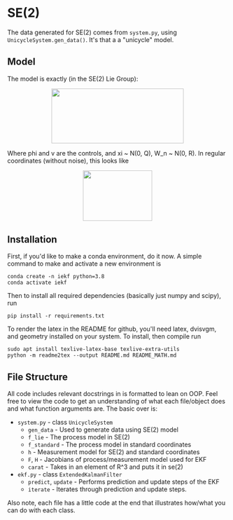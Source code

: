 # SE(2)

The data generated for SE(2) comes from `system.py`, using `UnicycleSystem.gen_data()`. It's that a a "unicycle" model. 

## Model

The model is exactly (in the SE(2) Lie Group):

<p align="center"><img src="https://rawgit.com/in	git@github.com:contagon/iekf/master/se2/svgs/fff493ae8f8d9b9068e315eddac1b141.svg?invert_in_darkmode" align=middle width=302.2383606pt height=124.93263584999998pt/></p>

Where phi and v are the controls, and xi ~ N(0, Q), W_n ~ N(0, R). In regular coordinates (without noise), this looks like

<p align="center"><img src="https://rawgit.com/in	git@github.com:contagon/iekf/master/se2/svgs/459bf179f13d4081f8c7e9d9817d3415.svg?invert_in_darkmode" align=middle width=157.9623375pt height=115.66207785pt/></p>

## Installation

First, if you'd like to make a conda environment, do it now. A simple command to make and activate a new environment is
```
conda create -n iekf python=3.8
conda activate iekf
```
Then to install all required dependencies (basically just numpy and scipy), run
```
pip install -r requirements.txt
```
To render the latex in the README for github, you'll need latex, dvisvgm, and geometry installed on your system. To install, then compile run
```
sudo apt install texlive-latex-base texlive-extra-utils
python -m readme2tex --output README.md README_MATH.md
```


## File Structure

All code includes relevant docstrings in is formatted to lean on OOP. Feel free to view the code to get an understanding of what each file/object does and what function arguments are. The basic over is:
* `system.py` - class `UnicycleSystem`
    * `gen_data` - Used to generate data using SE(2) model
    * `f_lie` - The process model in SE(2)
    * `f_standard` - The process model in standard coordinates
    * `h` - Measurement model for SE(2) and standard coordinates
    * `F`, `H` - Jacobians of process/measurement model used for EKF
    * `carat` - Takes in an element of R^3 and puts it in se(2)
* `ekf.py` - class `ExtendedKalmanFilter`
    * `predict`, `update` - Performs prediction and update steps of the EKF
    * `iterate` - Iterates through prediction and update steps.

Also note, each file has a little code at the end that illustrates how/what you can do with each class.
